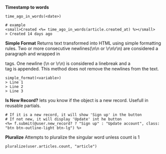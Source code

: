 **Timestamp to words**
```
time_ago_in_words(<date>)

# example
<small>Created <%= time_ago_in_words(article.created_at) %></small>
> Created 14 days ago
```

**Simple Format**
Returns text transformed into HTML using simple formatting rules. Two or more consecutive newlines(\n\n or \r\n\r\n) are considered a paragraph and wrapped in <p> tags. One newline (\n or \r\n) is considered a linebreak and a <br /> tag is appended. This method does not remove the newlines from the text.
```
simple_format(<variable>)
> Line 1
> Line 2
> Line 3
```

**Is New Record?**
lets you know if the object is a new record. Usefull in reusable partials.
```
# If it is a new record, it will show 'Sign up' in the button
# If not new, it will display 'Update' int he button
<%= f.submit(@user.new_record? ? "Sign up" : "Update account", class: "btn btn-outline-light btn-lg") %>
```
**Pluralize**
Attempts to pluralize the singular word unless count is 1
```
pluralize(user.articles.count, "article")
```
